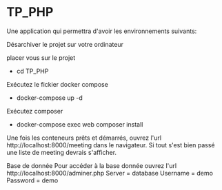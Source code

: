 # TP_PHP

Une application qui permettra d'avoir les environnements suivants:

Désarchiver le projet sur votre ordinateur 

placer vous sur le projet 
- cd TP_PHP

Exécutez le fickier docker compose
- docker-compose up -d

Exécutez composer
- docker-compose exec web composer install

Une fois les conteneurs prêts et démarrés, ouvrez l'url http://localhost:8000/meeting dans le navigateur. Si tout s'est bien passé une liste de meeting devrais s'afficher.

Base de donnée
Pour accéder à la base donnée ouvrez l'url http://localhost:8000/adminer.php 
Server = database
Username = demo
Password = demo
